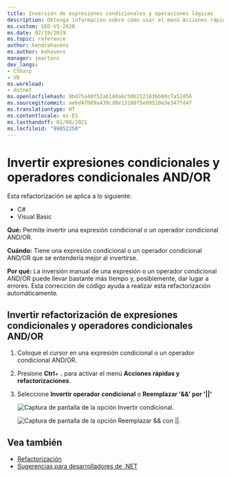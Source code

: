 ```yaml
---
title: Inversión de expresiones condicionales y operaciones lógicas
description: Obtenga información sobre cómo usar el menú Acciones rápidas y refactorizaciones para invertir una expresión condicional o un operador AND/OR condicional.
ms.custom: SEO-VS-2020
ms.date: 02/19/2019
ms.topic: reference
author: kendrahavens
ms.author: kehavens
manager: jmartens
dev_langs:
- CSharp
- VB
ms.workload:
- dotnet
ms.openlocfilehash: 0bd75a40f52a6148a6c50b212183bb8dc7a52d56
ms.sourcegitcommit: ae6d47b09a439cd0e13180f5e89510e3e347fd47
ms.translationtype: HT
ms.contentlocale: es-ES
ms.lasthandoff: 02/08/2021
ms.locfileid: "99852250"
---
```

# <a name="invert-conditional-expressions-and-conditional-andor-operators"></a>Invertir expresiones condicionales y operadores condicionales AND/OR

Esta refactorización se aplica a lo siguiente:

- C#
- Visual Basic

**Qué:** Permite invertir una expresión condicional o un operador condicional AND/OR.

**Cuándo:** Tiene una expresión condicional o un operador condicional AND/OR que se entendería mejor al invertirse.

**Por qué:** La inversión manual de una expresión o un operador condicional AND/OR puede llevar bastante más tiempo y, posiblemente, dar lugar a errores. Esta corrección de código ayuda a realizar esta refactorización automáticamente.

## <a name="invert-conditional-expressions-and-conditional-andor-operators-refactoring"></a>Invertir refactorización de expresiones condicionales y operadores condicionales AND/OR

1. Coloque el cursor en una expresión condicional o un operador condicional AND/OR.
2. Presione **Ctrl**+ **.** para activar el menú **Acciones rápidas y refactorizaciones**.
3. Seleccione **Invertir operador condicional** o **Reemplazar '&&' por '||'**

    ![Captura de pantalla de la opción Invertir condicional.](media/invert-conditional.png)

    ![Captura de pantalla de la opción Reemplazar && con ||.](media/invert-logical-operator.png)

## <a name="see-also"></a>Vea también

- [Refactorización](../refactoring-in-visual-studio.md)
- [Sugerencias para desarrolladores de .NET](../csharp-developer-productivity.md)
